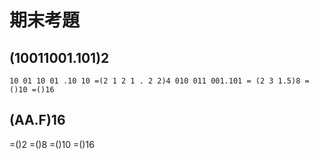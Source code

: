 # 期末考題

## (10011001.101)2
`10 01 10 01 .10 10 =(2 1 2 1 . 2 2)4
010 011 001.101 = (2 3 1.5)8
=()10
=()16`

## (AA.F)16
=()2
=()8
=()10
=()16
